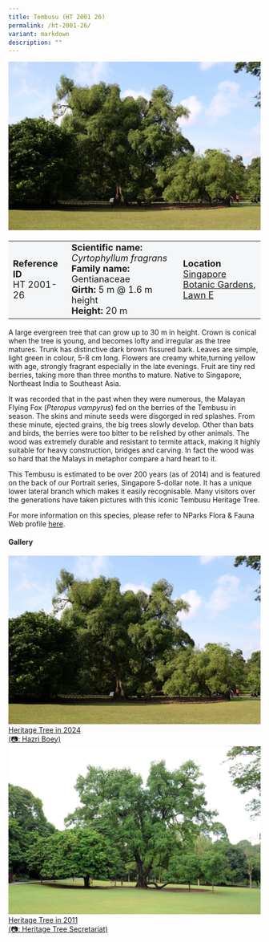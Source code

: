```yaml
---
title: Tembusu (HT 2001 26)
permalink: /ht-2001-26/
variant: markdown
description: ""
---
```

<img src="/images/Heritage_trees_photos/cyrfra_ht2001-26_habit.jpg"> 
<table style="minWidth: 100px; font-size: 18px; background: #F4F6F7">
<tbody><tr>
<td rowspan="1" colspan="1">
<strong>Reference ID</strong>
<br>HT 2001-26
</td>
<td rowspan="1" colspan="1">
<strong>Scientific name:</strong> <em>Cyrtophyllum fragrans</em> 
<br><strong>Family name:</strong> Gentianaceae
<br><strong>Girth:</strong> 5 m @ 1.6 m height
<br><strong>Height: </strong>20 m
</td>
<td rowspan="1" colspan="1"><strong>Location</strong><a href="https://www.onemap.gov.sg/?lat=1.3085900000014634&amp;lng=103.81682899999699">
<br>Singapore Botanic Gardens,
<br>Lawn E</a>
</td>
</tr>
</tbody></table>
<p>A large evergreen tree that can grow up to 30 m in height. Crown is conical when the tree is young, and becomes lofty and irregular as the tree matures. Trunk has distinctive dark brown fissured bark. Leaves are simple, light green in colour, 5-8 cm long. Flowers are creamy white,turning yellow with age, strongly fragrant especially in the late evenings. Fruit are tiny red berries, taking more than three months to mature. Native to Singapore, Northeast India to Southeast Asia. 
  
</p><p>It was recorded that in the past when they were numerous, the Malayan Flying Fox (<em>Pteropus vampyrus</em>) fed on the berries of the Tembusu in season. The skins and minute seeds were disgorged in red splashes. From these minute, ejected grains, the big trees slowly develop. Other than bats and birds, the berries were too bitter to be relished by other animals. The wood was extremely durable and resistant to termite attack, making it highly suitable for heavy construction, bridges and carving. In fact the wood was so hard that the Malays in metaphor compare a hard heart to it. </p>

<p>This Tembusu is estimated to be over 200 years (as of 2014) and is featured on the back of our Portrait series, Singapore 5-dollar note. It has a unique lower lateral branch which makes it easily recognisable. Many visitors over the generations have taken pictures with this iconic Tembusu Heritage Tree.

</p><p>For more information on this species, please refer to NParks Flora &amp; Fauna Web profile <a href="https://www.nparks.gov.sg/florafaunaweb/flora/2/8/2895">here</a>.

</p><h4>Gallery</h4>
<div class="isomer-card-grid">
<a href="/images/Heritage_trees_photos/cyrfra_ht2001-26_habit.jpg" class="isomer-card">
<div class="isomer-card-image">
<div class="isomer-image-wrapper"><img src="/images/Heritage_trees_photos/cyrfra_ht2001-26_habit.jpg"></div></div>
<div class="isomer-card-body"><div class="isomer-card-description">Heritage Tree in 2024<br>(📷: Hazri Boey)</div></div></a>
	
<a href="/images/Heritage_trees_photos/cyrfra_ht2001-26_habitold.jpg" class="isomer-card">
<div class="isomer-card-image">
<div class="isomer-image-wrapper"><img src="/images/Heritage_trees_photos/cyrfra_ht2001-26_habitold.jpg"></div></div>
<div class="isomer-card-body"><div class="isomer-card-description">Heritage Tree in 2011<br>(📷: Heritage Tree Secretariat)</div></div></a></div>